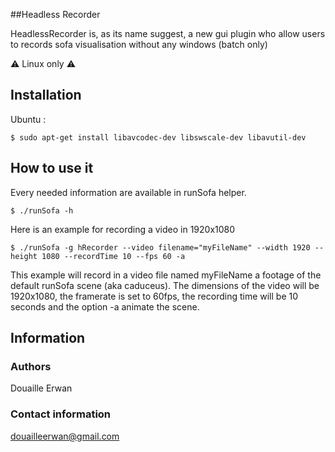##Headless Recorder

HeadlessRecorder is, as its name suggest, a new gui plugin who allow users to records sofa visualisation without any windows (batch only)

⚠ Linux only ⚠

## Installation

Ubuntu :
```
$ sudo apt-get install libavcodec-dev libswscale-dev libavutil-dev 
```

## How to use it

Every needed information are available in runSofa helper.
```
$ ./runSofa -h
```

Here is an example for recording a video in 1920x1080 
```
$ ./runSofa -g hRecorder --video filename="myFileName" --width 1920 --height 1080 --recordTime 10 --fps 60 -a
```
This example will record in a video file named myFileName a footage of the default runSofa scene (aka caduceus). The dimensions of the video will be 1920x1080, the framerate is set to 60fps, the recording time will be 10 seconds and the option -a animate the scene.

## Information

### Authors
Douaille Erwan

### Contact information
douailleerwan@gmail.com
